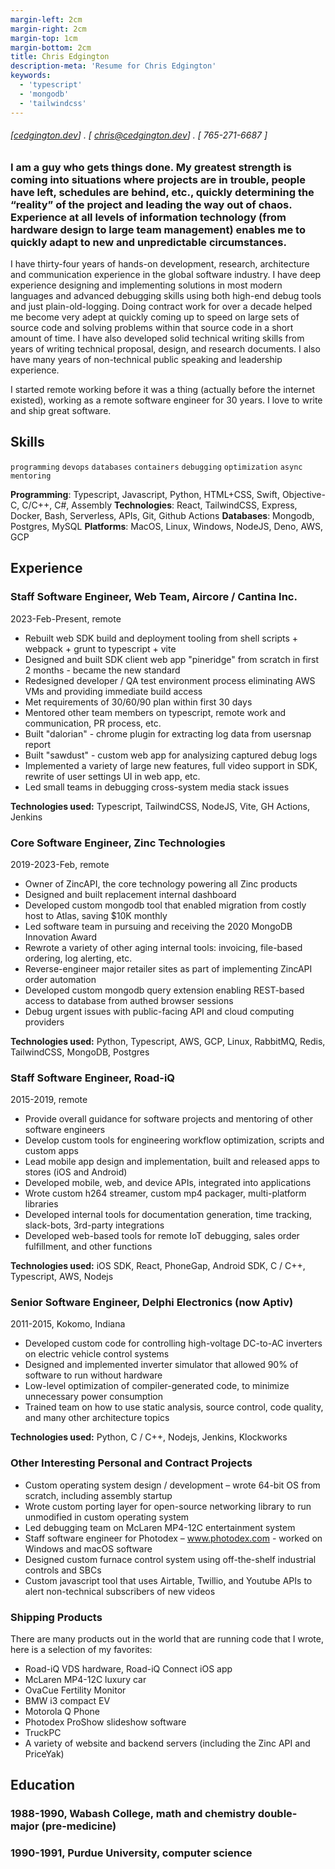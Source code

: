 ```yaml
---
margin-left: 2cm
margin-right: 2cm
margin-top: 1cm
margin-bottom: 2cm
title: Chris Edgington
description-meta: 'Resume for Chris Edgington'
keywords:
  - 'typescript'
  - 'mongodb'
  - 'tailwindcss'
---
```

###### [[cedgington.dev](https://cedgington.dev)] . [ chris@cedgington.dev] . [ 765-271-6687 ]
### I am a guy who gets things done. My greatest strength is coming into situations where projects are in trouble, people have left, schedules are behind, etc., quickly determining the “reality” of the project and leading the way out of chaos. Experience at all levels of information technology (from hardware design to large team management) enables me to quickly adapt to new and unpredictable circumstances.


I have thirty-four years of hands-on development, research, architecture and communication experience in the global software industry. I have deep experience designing and implementing solutions in most modern languages and advanced debugging skills using both high-end debug tools and just plain-old-logging. Doing contract work for over a decade helped me become very adept at quickly coming up to speed on large sets of source code and solving problems within that source code in a short amount of time. I have also developed solid technical writing skills from years of writing technical proposal, design, and research documents. I also have many years of non-technical public speaking and leadership experience.

I started remote working before it was a thing (actually before the internet existed), working as a remote software engineer for 30 years. I love to write and ship great software.


## Skills
```programming```
```devops```
```databases```
```containers```
```debugging```
```optimization```
```async```
```mentoring```

**Programming**: Typescript, Javascript, Python, HTML+CSS, Swift, Objective-C, C/C++, C#, Assembly
**Technologies**: React, TailwindCSS, Express, Docker, Bash, Serverless, APIs, Git, Github Actions
**Databases**: Mongodb, Postgres, MySQL
**Platforms**: MacOS, Linux, Windows, NodeJS, Deno, AWS, GCP

## Experience
### Staff Software Engineer, Web Team, Aircore / Cantina Inc.
2023-Feb-Present, remote

- Rebuilt web SDK build and deployment tooling from shell scripts + webpack + grunt to typescript + vite
- Designed and built SDK client web app "pineridge" from scratch in first 2 months - became the new standard
- Redesigned developer / QA test environment process eliminating AWS VMs and providing immediate build access
- Met requirements of 30/60/90 plan within first 30 days
- Mentored other team members on typescript, remote work and communication, PR process, etc.
- Built "dalorian" - chrome plugin for extracting log data from usersnap report
- Built "sawdust" - custom web app for analysizing captured debug logs
- Implemented a variety of large new features, full video support in SDK, rewrite of user settings UI in web app, etc.
- Led small teams in debugging cross-system media stack issues

**Technologies used:** Typescript, TailwindCSS, NodeJS, Vite, GH Actions, Jenkins

### Core Software Engineer, Zinc Technologies
2019-2023-Feb, remote

- Owner of ZincAPI, the core technology powering all Zinc products
- Designed and built replacement internal dashboard
- Developed custom mongodb tool that enabled migration from costly host to Atlas, saving $10K monthly
- Led software team in pursuing and receiving the 2020 MongoDB Innovation Award
- Rewrote a variety of other aging internal tools: invoicing, file-based ordering, log alerting, etc.
- Reverse-engineer major retailer sites as part of implementing ZincAPI order automation
- Developed custom mongodb query extension enabling REST-based access to database from authed browser sessions
- Debug urgent issues with public-facing API and cloud computing providers

**Technologies used:** Python, Typescript, AWS, GCP, Linux, RabbitMQ, Redis, TailwindCSS, MongoDB, Postgres

### Staff Software Engineer, Road-iQ
2015-2019, remote

- Provide overall guidance for software projects and mentoring of other software engineers
- Develop custom tools for engineering workflow optimization, scripts and custom apps
- Lead mobile app design and implementation, built and released apps to stores (iOS and Android)
- Developed mobile, web, and device APIs, integrated into applications
- Wrote custom h264 streamer, custom mp4 packager, multi-platform libraries
- Developed internal tools for documentation generation, time tracking, slack-bots, 3rd-party integrations
- Developed web-based tools for remote IoT debugging, sales order fulfillment, and other functions

**Technologies used:** iOS SDK, React, PhoneGap, Android SDK, C / C++, Typescript, AWS, Nodejs

### Senior Software Engineer, Delphi Electronics (now Aptiv)
2011-2015, Kokomo, Indiana

- Developed custom code for controlling high-voltage DC-to-AC inverters on electric vehicle control systems
- Designed and implemented inverter simulator that allowed 90% of software to run without hardware
- Low-level optimization of compiler-generated code, to minimize unnecessary power consumption
- Trained team on how to use static analysis, source control, code quality, and many other architecture topics

**Technologies used:** Python, C / C++, Nodejs, Jenkins, Klockworks

### Other Interesting Personal and Contract Projects
- Custom operating system design / development – wrote 64-bit OS from scratch, including assembly startup
- Wrote custom porting layer for open-source networking library to run unmodified in custom operating system
- Led debugging team on McLaren MP4-12C entertainment system
- Staff software engineer for Photodex – www.photodex.com - worked on Windows and macOS software
- Designed custom furnace control system using off-the-shelf industrial controls and SBCs
- Custom javascript tool that uses Airtable, Twillio, and Youtube APIs to alert non-technical subscribers of new videos

### Shipping Products
There are many products out in the world that are running code that I wrote, here is a selection of my favorites:

- Road-iQ VDS hardware, Road-iQ Connect iOS app
- McLaren MP4-12C luxury car
- OvaCue Fertility Monitor
- BMW i3 compact EV
- Motorola Q Phone
- Photodex ProShow slideshow software
- TruckPC
- A variety of website and backend servers (including the Zinc API and PriceYak)

## Education

### 1988-1990, Wabash College, math and chemistry double-major (pre-medicine)
### 1990-1991, Purdue University, computer science

